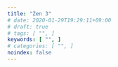```yaml
---
title: "Zen 3"
# date: 2020-01-29T19:29:11+09:00
# draft: true
# tags: [ "", ]
keywords: [ "", ]
# categories: [ "", ]
noindex: false
---
```


